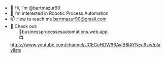 - 👋 Hi, I’m @bartmazur90
- 👀 I’m interested in Robotic Process Automation
- 📫 How to reach me
  bartmazur90@gmail.com
- 📑 Check out: <br />
  &nbsp;  &nbsp;  &nbsp;  &nbsp;📄businessprocessesautomations.web.app <br />
  &nbsp;  &nbsp;  &nbsp;  &nbsp;📺https://www.youtube.com/channel/UCEGoHDW96AvIB8IAYNcc9zw/playlists <br />

<!---
bartmazur90/bartmazur90 is a ✨ special ✨ repository because its `README.md` (this file) appears on your GitHub profile.
You can click the Preview link to take a look at your changes.
--->
